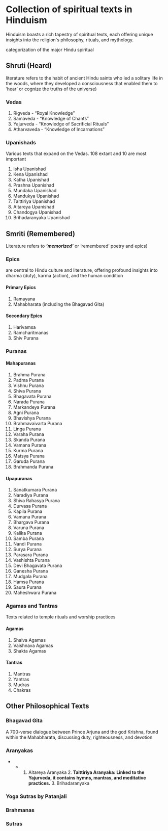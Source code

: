 # Collection of spiritual texts in Hinduism

Hinduism boasts a rich tapestry of spiritual texts, each offering unique insights into the religion's philosophy, rituals, and mythology.

categorization of the major Hindu spiritual

## Shruti (Heard)

literature refers to the habit of ancient Hindu saints who led a solitary life in the woods, where they developed a consciousness that enabled them to ‘hear’ or cognize the truths of the universe)

### Vedas

1. Rigveda - “Royal Knowledge”
2. Samaveda - “Knowledge of Chants”
3. Yajurveda - “Knowledge of Sacrificial Rituals”
4. Atharvaveda - “Knowledge of Incarnations”

### Upanishads

Various texts that expand on the Vedas. 108 extant and 10 are most important

1. Isha Upanishad
2. Kena Upanishad
3. Katha Upanishad
4. Prashna Upanishad
5. Mundaka Upanishad
6. Mandukya Upanishad
7. Taittiriya Upanishad
8. Aitareya Upanishad
9. Chandogya Upanishad
10. Brihadaranyaka Upanishad

## Smriti (Remembered)

Literature refers to **_‘memorized’_** or ‘remembered’ poetry and epics)

### Epics

are central to Hindu culture and literature, offering profound insights into dharma (duty), karma (action), and the human condition

#### Primary Epics

1. Ramayana
2. Mahabharata (including the Bhagavad Gita)

#### Secondary Epics

1. Harivamsa
2. Ramcharitmanas
3. Shiv Purana

### Puranas

#### Mahapuranas

1. Brahma Purana
2. Padma Purana
3. Vishnu Purana
4. Shiva Purana
5. Bhagavata Purana
6. Narada Purana
7. Markandeya Purana
8. Agni Purana
9. Bhavishya Purana
10. Brahmavaivarta Purana
11. Linga Purana
12. Varaha Purana
13. Skanda Purana
14. Vamana Purana
15. Kurma Purana
16. Matsya Purana
17. Garuda Purana
18. Brahmanda Purana

#### Upapuranas

1. Sanatkumara Purana
2. Naradiya Purana
3. Shiva Rahasya Purana
4. Durvasa Purana
5. Kapila Purana
6. Vamana Purana
7. Bhargava Purana
8. Varuna Purana
9. Kalika Purana
10. Samba Purana
11. Nandi Purana
12. Surya Purana
13. Parasara Purana
14. Vashishta Purana
15. Devi Bhagavata Purana
16. Ganesha Purana
17. Mudgala Purana
18. Hamsa Purana
19. Saura Purana
20. Maheshwara Purana

### Agamas and Tantras

Texts related to temple rituals and worship practices

#### Agamas

1. Shaiva Agamas
2. Vaishnava Agamas
3. Shakta Agamas

#### Tantras

1. Mantras
2. Yantras
3. Mudras
4. Chakras

## Other Philosophical Texts

### Bhagavad Gita

A 700-verse dialogue between Prince Arjuna and the god Krishna, found within the Mahabharata, discussing duty, righteousness, and devotion

### Aranyakas

- - 1. Aitareya Aranyaka
        2.  **Taittiriya Aranyaka: Linked to the Yajurveda, it contains hymns, mantras, and meditative practices.**
        3.  Brihadaranyaka

### Yoga Sutras by Patanjali

### Brahmanas

### Sutras

